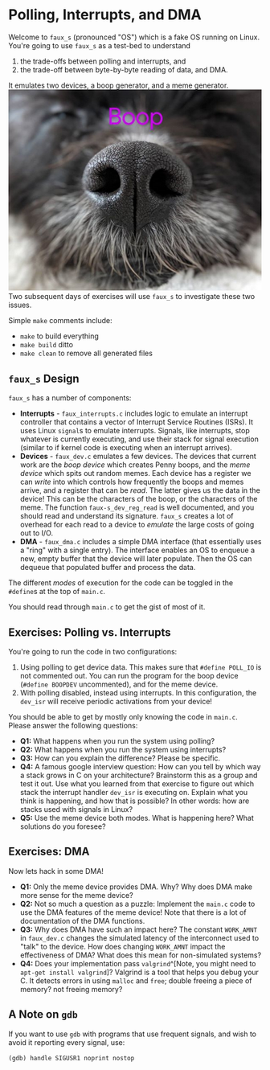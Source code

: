 # Polling, Interrupts, and DMA

Welcome to `faux_s` (pronounced "OS") which is a fake OS running on Linux.
You're going to use `faux_s` as a test-bed to understand

1. the trade-offs between polling and interrupts, and
2. the trade-off between byte-by-byte reading of data, and DMA.

It emulates two devices, a boop generator, and a meme generator.
![](./boop.png)
Two subsequent days of exercises will use `faux_s` to investigate these two issues.

Simple `make` comments include:

- `make` to build everything
- `make build` ditto
- `make clean` to remove all generated files

## `faux_s` Design

`faux_s` has a number of components:

- **Interrupts** - `faux_interrupts.c` includes logic to emulate an interrupt controller that contains a vector of Interrupt Service Routines (ISRs).
    It uses Linux `signal`s to emulate interrupts.
	Signals, like interrupts, stop whatever is currently executing, and use their stack for signal execution (similar to if kernel code is executing when an interrupt arrives).
- **Devices** - `faux_dev.c` emulates a few devices.
	The devices that current work are the *boop device* which creates Penny boops, and the *meme device* which spits out random memes.
	Each device has a register we can *write* into which controls how frequently the boops and memes arrive, and a register that can be *read*.
	The latter gives us the data in the device!
	This can be the characters of the boop, or the characters of the meme.
	The function `faux-s_dev_reg_read` is well documented, and you should read and understand its signature.
	`faux_s` creates a lot of overhead for each read to a device to *emulate* the large costs of going out to I/O.
- **DMA** - `faux_dma.c` includes a simple DMA interface (that essentially uses a "ring" with a single entry).
	The interface enables an OS to enqueue a new, empty buffer that the device will later populate.
	Then the OS can dequeue that populated buffer and process the data.

The different *modes* of execution for the code can be toggled in the `#define`s at the top of `main.c`.

You should read through `main.c` to get the gist of most of it.

## Exercises: Polling vs. Interrupts

You're going to run the code in two configurations:

1. Using polling to get device data.
	This makes sure that `#define POLL_IO` is not commented out.
	You can run the program for the boop device (`#define BOOPDEV` uncommented), and for the meme device.
2. With polling disabled, instead using interrupts.
	In this configuration, the `dev_isr` will receive periodic activations from your device!

You should be able to get by mostly only knowing the code in `main.c`.
Please answer the following questions:

- **Q1:** What happens when you run the system using polling?
- **Q2:** What happens when you run the system using interrupts?
- **Q3:** How can you explain the difference?
	Please be specific.
- **Q4:** A famous google interview question: How can you tell by which way a stack grows in C on your architecture?
	Brainstorm this as a group and test it out.
	Use what you learned from that exercise to figure out which stack the interrupt handler `dev_isr` is executing on.
	Explain what you think is happening, and how that is possible?
	In other words: how are stacks used with signals in Linux?
- **Q5:** Use the meme device both modes.
	What is happening here?
	What solutions do you foresee?

## Exercises: DMA

Now lets hack in some DMA!

- **Q1:** Only the meme device provides DMA.
	Why?
	Why does DMA make more sense for the meme device?
- **Q2:** Not so much a question as a puzzle:
	Implement the `main.c` code to use the DMA features of the meme device!
	Note that there is a lot of documentation of the DMA functions.
- **Q3:** Why does DMA have such an impact here?
	The constant `WORK_AMNT` in `faux_dev.c` changes the simulated latency of the interconnect used to "talk" to the device.
	How does changing `WORK_AMNT` impact the effectiveness of DMA?
	What does this mean for non-simulated systems?
- **Q4:** Does your implementation pass `valgrind`^[Note, you might need to `apt-get install valgrind`]?
	Valgrind is a tool that helps you debug your C.
	It detects errors in using `malloc` and `free`; double freeing a piece of memory? not freeing memory?

## A Note on `gdb`

If you want to use `gdb` with programs that use frequent signals, and wish to avoid it reporting every signal, use:

```
(gdb) handle SIGUSR1 noprint nostop
```
